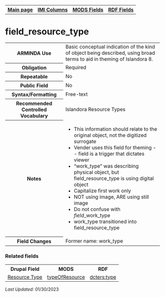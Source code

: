 <html>

<body>
<table style="width:100%">
  <tr>
    <th><a href="index.md">Main page</a></th>
	<th><a href="IMI.md">IMI Columns</a></th>
    <th><a href="MODS.md">MODS Fields</a></th>
    <th><a href="RDF.md">RDF Fields</a></th>
  </tr>
</table>

<h1>field_resource_type</h1>
<table>
<tr>
	<th>ARMINDA Use</th>
	<td>Basic conceptual indication of the kind of object being described, using broad terms to aid in theming of Islandora 8. </td>
</tr>
<tr>
	<th>Obligation</th>
	<td>Required</td>
</tr>
<tr>
	<th>Repeatable</th>
	<td>No</td>
</tr>
<tr>
	<th>Public Field</th>
	<td>No</td>
</tr>
<tr>
	<th>Syntax/Formatting</th>
	<td>Free-text</td>
</tr>
<tr>
	<th>Recommended Controlled Vocabulary</th>
	<td>Islandora Resource Types</td>
</tr>
<tr>
	<th>Notes</th>
	<td>
		<ul>
			<li>This information should relate to the original object, not the digitized 				surrogate</li>
			<li>Vender uses this field for theming -- field is a trigger that dictates 				viewer</li>
			<li>“work_type” was describing physical object, but field_resource_type is using 			digital object</li>
			<li>Capitalize first work only</li>
			<li>NOT using image, ARE using still image</li>
			<li>Do not confuse with <i>field</i>_work_type</li>
			<li>work_type transitioned into  field_resource_type</li>
		</ul>
	</td>
</tr>
<tr>
	<th>Field Changes</th>
	<td>Former name: work_type</td>
</tr>
</table>
<h3>Related fields</h3>
<table>
	<tr>
		<th>Drupal Field</th>
		<th>MODS</th>
		<th>RDF</th>
	</tr>
	<tr>
		<td>
			<a href="DrupalFields.md#Resource-Type">Resource Type</a></a>
		</td>
		<td>
			<a href="mods.typeOfResource.md">typeOfResource</a></a>
		</td>
		<td>
			<a href="rdf.dcterms.type.md">dcters:type</a></a>
		</td>
	</tr>
</table>
<p><i>Last Updated: </i>01/30/2023</p>
</body>
</html>
